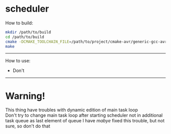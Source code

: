 # scheduler

How to build:
```bash
mkdir /path/to/build
cd /path/to/build
cmake -DCMAKE_TOOLCHAIN_FILE=/path/to/project/cmake-avr/generic-gcc-avr.cmake /path/to/project
make
```
-----
How to use:  
* Don't  
-----
Warning!
=====
This thing have troubles with dynamic edition of main task loop  
Don't try to change main task loop after starting scheduler not in additional task queue as last element of queue
I have *mabye* fixed this trouble, but not sure, so don't do that
